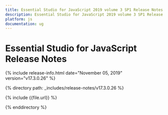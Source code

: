 ```yaml
---
title: Essential Studio for JavaScript 2019 volume 3 SP1 Release Notes  
description: Essential Studio for JavaScript 2019 volume 3 SP1 Release Notes  
platform: js
documentation: ug
---
```


# Essential Studio for JavaScript  Release Notes  

{% include release-info.html date="November 05, 2019"  version="v17.3.0.26" %} 


{% directory path: _includes/release-notes/v17.3.0.26 %}

{% include {{file.url}} %}

{% enddirectory %}
